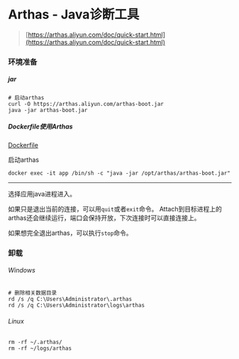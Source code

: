# Arthas - Java诊断工具

> [https://arthas.aliyun.com/doc/quick-start.html](https://arthas.aliyun.com/doc/quick-start.html)

### 环境准备

##### jar

```shell script
# 启动arthas
curl -O https://arthas.aliyun.com/arthas-boot.jar
java -jar arthas-boot.jar
```

##### Dockerfile使用Arthas

[Dockerfile](./Dockerfile)

启动arthas

```shell script
docker exec -it app /bin/sh -c "java -jar /opt/arthas/arthas-boot.jar"
```

---

选择应用java进程进入。

如果只是退出当前的连接，可以用`quit`或者`exit`命令。 Attach到目标进程上的arthas还会继续运行，端口会保持开放，下次连接时可以直接连接上。

如果想完全退出arthas，可以执行`stop`命令。

### 卸载

###### Windows

```shell
# 删除相关数据目录
rd /s /q C:\Users\Administrator\.arthas
rd /s /q C:\Users\Administrator\logs\arthas
```

###### Linux

```shell
rm -rf ~/.arthas/
rm -rf ~/logs/arthas
```

